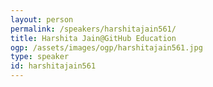 ```yaml
---
layout: person
permalink: /speakers/harshitajain561/
title: Harshita Jain@GitHub Education
ogp: /assets/images/ogp/harshitajain561.jpg
type: speaker
id: harshitajain561
---
```

